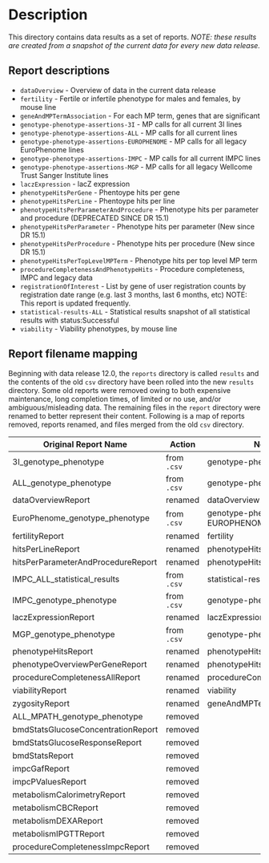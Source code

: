 # Description
This directory contains data results as a set of reports. _NOTE:
these results are created from a snapshot of the current
data for every new data release._

## Report descriptions
- `dataOverview` - Overview of data in the current data release
- `fertility` - Fertile or infertile phenotype for males and females, by mouse line
- `geneAndMPTermAssociation` - For each MP term, genes that are significant
- `genotype-phenotype-assertions-3I`   - MP calls for all current 3I lines
- `genotype-phenotype-assertions-ALL`  - MP calls for all current lines
- `genotype-phenotype-assertions-EUROPHENOME` - MP calls for all legacy
  EuroPhenome lines
- `genotype-phenotype-assertions-IMPC` - MP calls for all current IMPC lines
- `genotype-phenotype-assertions-MGP`  - MP calls for all legacy
  Wellcome Trust Sanger Institute lines
- `laczExpression` - lacZ expression
- `phenotypeHitsPerGene` - Phentoype hits per gene
- `phenotypeHitsPerLine` - Phentoype hits per line
- `phenotypeHitsPerParameterAndProcedure` - Phenotype hits per parameter and procedure (DEPRECATED SINCE DR 15.1)
- `phenotypeHitsPerParameter` - Phenotype hits per parameter (New since DR 15.1)
- `phenotypeHitsPerProcedure` - Phenotype hits per procedure (New since DR 15.1)
- `phenotypeHitsPerTopLevelMPTerm` - Phenotype hits per top level MP term
- `procedureCompletenessAndPhenotypeHits` - Procedure completeness, IMPC and legacy data
- `registrationOfInterest` - List by gene of user registration counts by registration date
   range (e.g. last 3 months, last 6 months, etc) NOTE: This report is updated frequently.
- `statistical-results-ALL`  - Statistical results snapshot of  all
  statistical results with status:Successful
- `viability` - Viability phenotypes, by mouse line

## Report filename mapping
Beginning with data release 12.0, the `reports` directory is
called `results` and the contents of the old `csv` directory
have been rolled into the new `results` directory. Some old reports
were removed owing to both expensive maintenance, long completion
times, of limited or no use, and/or ambiguous/misleading data. The
remaining files in the `report` directory were renamed to better
represent their content. Following is a map of reports removed, reports
renamed, and files merged from the old `csv` directory.

| Original Report Name               | Action     | New Report Name                       | 
| --------------------               | ------     | ---------------                       |
| 3I_genotype_phenotype              | from `.csv`| genotype-phenotype-assertions-3I      |
| ALL_genotype_phenotype             | from `.csv`| genotype-phenotype-assertions-ALL     |
| dataOverviewReport                 | renamed    | dataOverview                          |
| EuroPhenome_genotype_phenotype     | from `.csv`| genotype-phenotype-assertions-EUROPHENOME |
| fertilityReport                    | renamed    | fertility                             |
| hitsPerLineReport                  | renamed    | phenotypeHitsPerLine                  |
| hitsPerParameterAndProcedureReport | renamed    | phenotypeHitsPerParameterAndProcedure |
| IMPC_ALL_statistical_results       | from `.csv`| statistical-results-ALL               |
| IMPC_genotype_phenotype            | from `.csv`| genotype-phenotype-assertions-IMPC    |
| laczExpressionReport               | renamed    | laczExpression                        |
| MGP_genotype_phenotype             | from `.csv`| genotype-phenotype-assertions-MGP     |
| phenotypeHitsReport                | renamed    | phenotypeHitsPerTopLevelMPTerm        |
| phenotypeOverviewPerGeneReport     | renamed    | phenotypeHitsPerGene                  |
| procedureCompletenessAllReport     | renamed    | procedureCompletenessAndPhenotypeHits |
| viabilityReport                    | renamed    | viability                             |
| zygosityReport                     | renamed    | geneAndMPTermAssociation              |
| ALL_MPATH_genotype_phenotype       | removed    |                                       |
| bmdStatsGlucoseConcentrationReport | removed    |                                       |
| bmdStatsGlucoseResponseReport      | removed    |                                       |
| bmdStatsReport                     | removed    |                                       |
| impcGafReport                      | removed    |                                       |
| impcPValuesReport                  | removed    |                                       |
| metabolismCalorimetryReport        | removed    |                                       |
| metabolismCBCReport                | removed    |                                       |
| metabolismDEXAReport               | removed    |                                       |
| metabolismIPGTTReport              | removed    |                                       |
| procedureCompletenessImpcReport    | removed    |                                       |
